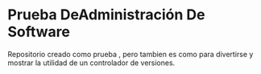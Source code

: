 # Prueba DeAdministración De Software

Repositorio creado como prueba , pero tambien es como para divertirse y mostrar la utilidad de un controlador de versiones.
